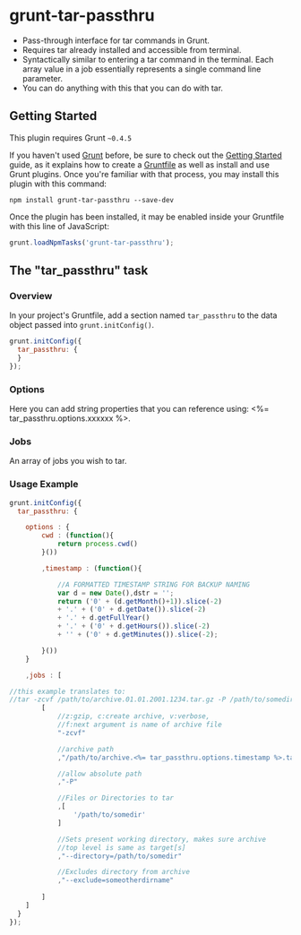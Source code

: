 # grunt-tar-passthru

- Pass-through interface for tar commands in Grunt.
- Requires tar already installed and accessible from terminal.
- Syntactically similar to entering a tar command in the terminal. Each
array value in a job essentially represents a single command line parameter.
- You can do anything with this that you can do with tar.

## Getting Started
This plugin requires Grunt `~0.4.5`

If you haven't used [Grunt](http://gruntjs.com/) before, be sure to check out the [Getting Started](http://gruntjs.com/getting-started) guide, as it explains how to create a [Gruntfile](http://gruntjs.com/sample-gruntfile) as well as install and use Grunt plugins. Once you're familiar with that process, you may install this plugin with this command:

```shell
npm install grunt-tar-passthru --save-dev
```

Once the plugin has been installed, it may be enabled inside your Gruntfile with this line of JavaScript:

```js
grunt.loadNpmTasks('grunt-tar-passthru');
```

## The "tar_passthru" task

### Overview
In your project's Gruntfile, add a section named `tar_passthru` to the data object passed into `grunt.initConfig()`.

```js
grunt.initConfig({
  tar_passthru: {
  }
});
```

### Options

Here you can add string properties that you can reference using: <%= tar_passthru.options.xxxxxx %>.


### Jobs

An array of jobs you wish to tar.


### Usage Example

```js
grunt.initConfig({
  tar_passthru: {

    options : {
        cwd : (function(){
            return process.cwd()
        }())

        ,timestamp : (function(){

            //A FORMATTED TIMESTAMP STRING FOR BACKUP NAMING
            var d = new Date(),dstr = '';
            return ('0' + (d.getMonth()+1)).slice(-2)
            + '.' + ('0' + d.getDate()).slice(-2)
            + '.' + d.getFullYear()
            + '.' + ('0' + d.getHours()).slice(-2)
            + '' + ('0' + d.getMinutes()).slice(-2);

        }())
    }

    ,jobs : [

//this example translates to: 
//tar -zcvf /path/to/archive.01.01.2001.1234.tar.gz -P /path/to/somedir --directory=/path/to/somedir --exclude=someotherdirname
        [
            //z:gzip, c:create archive, v:verbose, 
            //f:next argument is name of archive file 
            "-zcvf"

            //archive path
            ,"/path/to/archive.<%= tar_passthru.options.timestamp %>.tar.gz"

            //allow absolute path
            ,"-P"

            //Files or Directories to tar
            ,[
                '/path/to/somedir'
            ]

            //Sets present working directory, makes sure archive 
            //top level is same as target[s]
            ,"--directory=/path/to/somedir"

            //Excludes directory from archive
            ,"--exclude=someotherdirname"
         
        ]
    ]
  }
});
```
